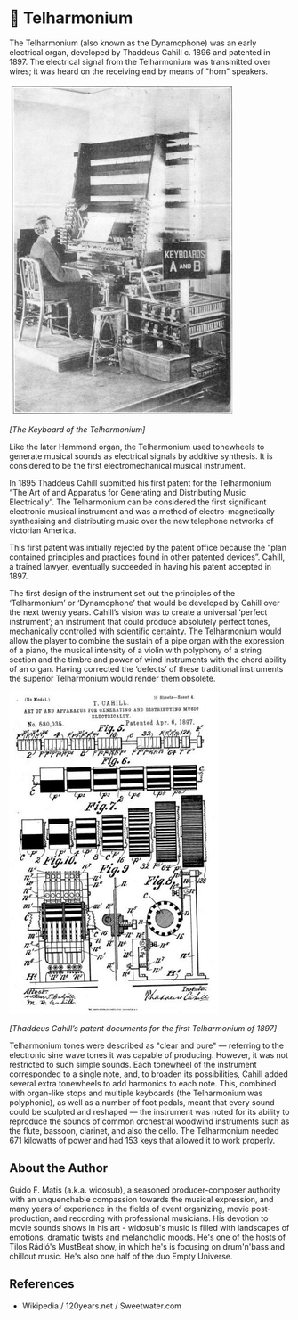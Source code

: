 # 🎹 Telharmonium

The Telharmonium (also known as the Dynamophone) was an early electrical organ, developed by Thaddeus 
Cahill c. 1896 and patented in 1897. The electrical signal from the Telharmonium was transmitted over wires; 
it was heard on the receiving end by means of "horn" speakers.

![img_1](_static/images/telharmonium/img_1.jpg)

*[The Keyboard of the Telharmonium]*

Like the later Hammond organ, the Telharmonium used tonewheels
to generate musical sounds as electrical signals by additive
synthesis. It is considered to be the first electromechanical 
musical instrument.

In 1895 Thaddeus Cahill submitted his first patent for the
Telharmonium “The Art of and Apparatus for Generating and
Distributing Music Electrically”. The Telharmonium can be
considered the first significant electronic musical instrument and
was a method of electro-magnetically synthesising and distributing
music over the new telephone networks of victorian America.

This first patent was initially rejected by the patent office because
the “plan contained principles and practices found in other patented
devices”. Cahill, a trained lawyer, eventually succeeded in having
his patent accepted in 1897.

The first design of the instrument set out the principles of the
‘Telharmonium’ or ‘Dynamophone’ that would be developed by
Cahill over the next twenty years. Cahill’s vision was to create a
universal ’perfect instrument’; an instrument that could produce
absolutely perfect tones, mechanically controlled with scientific certainty. The Telharmonium would allow the 
player to combine the sustain of a pipe organ with the expression of a piano, the musical intensity of a violin with 
polyphony of a string section and the timbre and power of wind instruments with the chord ability of an organ. 
Having corrected the ‘defects’ of these traditional instruments the superior
Telharmonium would render them obsolete.

![img_2](_static/images/telharmonium/img_2.jpg)

*[Thaddeus Cahill’s patent documents for the first Telharmonium of 1897]*

Telharmonium tones were described as "clear and pure" — referring to the
electronic sine wave tones it was capable of producing. However, it was not
restricted to such simple sounds. Each tonewheel of the instrument
corresponded to a single note, and, to broaden its possibilities, Cahill added
several extra tonewheels to add harmonics to each note. This, combined
with organ-like stops and multiple keyboards (the Telharmonium was
polyphonic), as well as a number of foot pedals, meant that every sound
could be sculpted and reshaped — the instrument was noted for its ability
to reproduce the sounds of common orchestral woodwind instruments such
as the flute, bassoon, clarinet, and also the cello. The Telharmonium needed
671 kilowatts of power and had 153 keys that allowed it to work properly.

## About the Author

Guido F. Matis (a.k.a. widosub), a seasoned producer-composer authority with an unquenchable compassion towards the musical 
expression, and many years of experience in the fields of event organizing, movie post-production, and recording with professional 
musicians. His devotion to movie sounds shows in his art - widosub's music is filled with landscapes of emotions, dramatic twists and
melancholic moods. He's one of the hosts of Tilos Rádió's MustBeat show, in which he's is focusing on drum'n'bass and chillout 
music. He's also one half of the duo Empty Universe.

## References

- Wikipedia / 120years.net / Sweetwater.com
